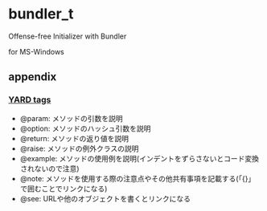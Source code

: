 # bundler_t

Offense-free Initializer with Bundler

for MS-Windows

## appendix

### [YARD tags](https://qiita.com/mattan5271/items/f8c28f475747eea69dcf#%E3%82%BF%E3%82%B0%E4%B8%80%E8%A6%A7)

* @param: メソッドの引数を説明
* @option: メソッドのハッシュ引数を説明
* @return: メソッドの返り値を説明
* @raise: メソッドの例外クラスの説明
* @example: メソッドの使用例を説明(インデントをずらさないとコード変換されないので注意)
* @note: メソッドを使用する際の注意点やその他共有事項を記載する(「{}」で囲むことでリンクになる)
* @see: URLや他のオブジェクトを書くとリンクになる
